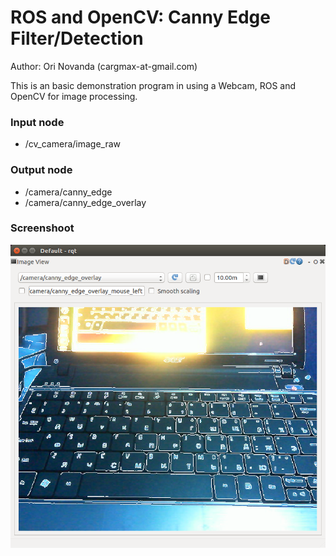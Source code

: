 ROS and OpenCV: Canny Edge Filter/Detection
===========================================

Author: Ori Novanda (cargmax-at-gmail.com)

This is an basic demonstration program in using a Webcam, ROS and OpenCV for image processing.

### Input node ###

* /cv_camera/image_raw

### Output node ###

* /camera/canny_edge
* /camera/canny_edge_overlay

### Screenshoot ###

![screenshoot](https://raw.githubusercontent.com/tronium/canny_edge_my_face/master/pic/canny-edge.png)

